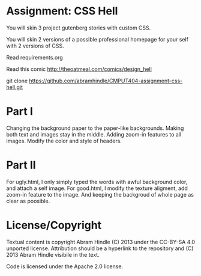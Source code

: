 Assignment: CSS Hell
====================

You will skin 3 project gutenberg stories with custom CSS.

You will skin 2 versions of a possible professional homepage for your
self with 2 versions of CSS.

Read requirements.org

Read this comic http://theoatmeal.com/comics/design_hell

git clone https://github.com/abramhindle/CMPUT404-assignment-css-hell.git

Part I
============================
Changing the background paper to the paper-like backgrounds.
Making both text and images stay in the middle.
Adding zoom-in features to all images.
Modify the color and style of headers.

Part II
============================
For ugly.html, I only simply typed the words with awful background color, and attach a self image.
For good.html, I modify the texture aligment, add zoom-in feature to the image. And keeping the backgroud of whole page as clear as poosible.

License/Copyright
=================

Textual content is copyright Abram Hindle (C) 2013 under the CC-BY-SA
4.0 unported license. Attribution should be a hyperlink to the
repository and (C) 2013 Abram Hindle visibile in the text.

Code is licensed under the Apache 2.0 license.


